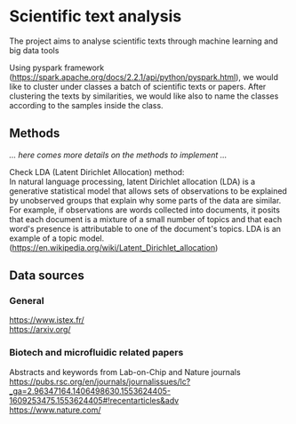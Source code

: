 # Scientific text analysis  

The project aims to analyse scientific texts through machine learning and big data tools
  
Using pyspark framework (https://spark.apache.org/docs/2.2.1/api/python/pyspark.html), we would like to cluster under classes a batch of scientific texts or papers. After clustering the texts by similarities, we would like also to name the classes according to the samples inside the class. 

## Methods
*... here comes more details on the methods to implement ...*

Check LDA (Latent Dirichlet Allocation) method:  
In natural language processing, latent Dirichlet allocation (LDA) is a generative statistical model that allows sets of observations to be explained by unobserved groups that explain why some parts of the data are similar. For example, if observations are words collected into documents, it posits that each document is a mixture of a small number of topics and that each word's presence is attributable to one of the document's topics. LDA is an example of a topic model. (https://en.wikipedia.org/wiki/Latent_Dirichlet_allocation)


## Data sources
### General
https://www.istex.fr/  
https://arxiv.org/

### Biotech and microfluidic related papers
Abstracts and keywords from Lab-on-Chip and Nature journals
https://pubs.rsc.org/en/journals/journalissues/lc?_ga=2.96347164.1406498630.1553624405-1609253475.1553624405#!recentarticles&adv  
https://www.nature.com/
